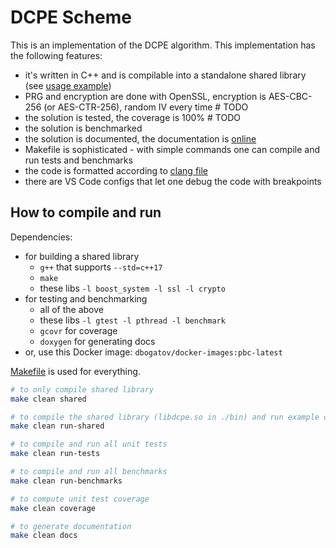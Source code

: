 # DCPE Scheme

This is an implementation of the DCPE algorithm.
This implementation has the following features:
- it's written in C++ and is compilable into a standalone shared library (see [usage example](./scheme/test/test-shared-lib.cpp))
- PRG and encryption are done with OpenSSL, encryption is AES-CBC-256 (or AES-CTR-256), random IV every time # TODO
- the solution is tested, the coverage is 100% # TODO
- the solution is benchmarked
- the solution is documented, the documentation is [online](https://dcpe.dbogatov.org/)
- Makefile is sophisticated - with simple commands one can compile and run tests and benchmarks
- the code is formatted according to [clang file](./.clang-format)
- there are VS Code configs that let one debug the code with breakpoints

## How to compile and run

Dependencies:
- for building a shared library
	- `g++` that supports `--std=c++17`
	- `make`
	- these libs `-l boost_system -l ssl -l crypto`
- for testing and benchmarking
	- all of the above
	- these libs `-l gtest -l pthread -l benchmark`
	- `gcovr` for coverage
	- `doxygen` for generating docs
- or, use this Docker image: `dbogatov/docker-images:pbc-latest`

[Makefile](./scheme/Makefile) is used for everything.

```bash
# to only compile shared library
make clean shared

# to compile the shared library (libdcpe.so in ./bin) and run example code against it
make clean run-shared

# to compile and run all unit tests
make clean run-tests

# to compile and run all benchmarks
make clean run-benchmarks

# to compute unit test coverage
make clean coverage

# to generate documentation
make clean docs
```

